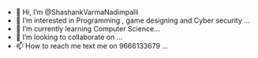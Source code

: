 - 👋 Hi, I’m @ShashankVarmaNadimpalli
- 👀 I’m interested in Programming , game designing and Cyber security ...
- 🌱 I’m currently learning Computer Science...
- 💞️ I’m looking to collaborate on ...
- 📫 How to reach me text me on 9666133679 ...

<!---
ShashankVarmaNadimpalli/ShashankVarmaNadimpalli is a ✨ special ✨ repository because its `README.md` (this file) appears on your GitHub profile.
You can click the Preview link to take a look at your changes.
--->
